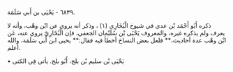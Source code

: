 ٦٨٣٩ - يَحْيَى بن أَبي سَلَمَة.

ذكره أَبُو أَحْمَد بْن عدي في شيوخ الْبُخَارِي (١) ، وذكر أنه يروي عن ابْن وهْب، وأنه لا يعرف ولم يذكره غيره، والمعروف يَحْيَى بْن سُلَيْمان الجعفي، فإن الْبُخَارِيّ يروي عنه، عَن ابْن وهْب عدة أحاديث،** فلعل بعض النساخ أخطأ فيه فقال:** يحيى ابن أَبي سَلَمَة، والله أعلم.

• يَحْيَى بْن سليم بْن بلج، أَبُو بلج. يأتي فِي الكنى